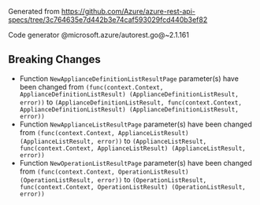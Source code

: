Generated from https://github.com/Azure/azure-rest-api-specs/tree/3c764635e7d442b3e74caf593029fcd440b3ef82

Code generator @microsoft.azure/autorest.go@~2.1.161

## Breaking Changes

- Function `NewApplianceDefinitionListResultPage` parameter(s) have been changed from `(func(context.Context, ApplianceDefinitionListResult) (ApplianceDefinitionListResult, error))` to `(ApplianceDefinitionListResult, func(context.Context, ApplianceDefinitionListResult) (ApplianceDefinitionListResult, error))`
- Function `NewApplianceListResultPage` parameter(s) have been changed from `(func(context.Context, ApplianceListResult) (ApplianceListResult, error))` to `(ApplianceListResult, func(context.Context, ApplianceListResult) (ApplianceListResult, error))`
- Function `NewOperationListResultPage` parameter(s) have been changed from `(func(context.Context, OperationListResult) (OperationListResult, error))` to `(OperationListResult, func(context.Context, OperationListResult) (OperationListResult, error))`
